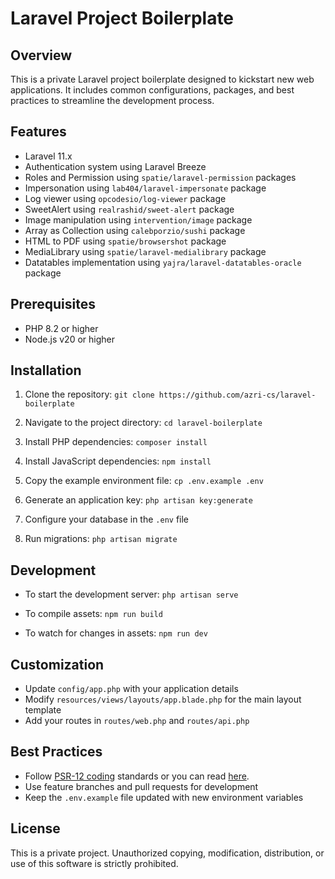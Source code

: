 # Laravel Project Boilerplate

## Overview

This is a private Laravel project boilerplate designed to kickstart new web applications. It includes common configurations, packages, and best practices to streamline the development process.

## Features

- Laravel 11.x
- Authentication system using Laravel Breeze
- Roles and Permission using `spatie/laravel-permission` packages
- Impersonation using `lab404/laravel-impersonate` package
- Log viewer using `opcodesio/log-viewer` package
- SweetAlert using `realrashid/sweet-alert` package
- Image manipulation using `intervention/image` package
- Array as Collection using `calebporzio/sushi` package
- HTML to PDF using `spatie/browsershot` package
- MediaLibrary using `spatie/laravel-medialibrary` package
- Datatables implementation using `yajra/laravel-datatables-oracle` package

## Prerequisites

- PHP 8.2 or higher
- Node.js v20 or higher

## Installation

1. Clone the repository:
   `git clone https://github.com/azri-cs/laravel-boilerplate`

2. Navigate to the project directory:
   `cd laravel-boilerplate`

3. Install PHP dependencies:
   `composer install`

4. Install JavaScript dependencies:
   `npm install`

5. Copy the example environment file:
   `cp .env.example .env`

6. Generate an application key:
   `php artisan key:generate`

7. Configure your database in the `.env` file

8. Run migrations:
   `php artisan migrate`

## Development

- To start the development server:
  `php artisan serve`

- To compile assets:
  `npm run build`

- To watch for changes in assets:
  `npm run dev`

## Customization

- Update `config/app.php` with your application details
- Modify `resources/views/layouts/app.blade.php` for the main layout template
- Add your routes in `routes/web.php` and `routes/api.php`

## Best Practices

- Follow [PSR-12 coding](https://www.php-fig.org/psr/psr-12/) standards or you can read [here](https://gist.github.com/zamaldev/77674c05345db6ae1977ba575306bfb5).
- Use feature branches and pull requests for development
- Keep the `.env.example` file updated with new environment variables

## License

This is a private project. Unauthorized copying, modification, distribution, or use of this software is strictly prohibited.
